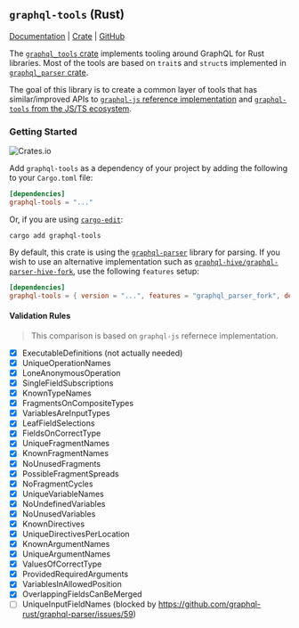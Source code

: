 ## `graphql-tools` (Rust)

[Documentation](https://docs.rs/graphql-tools) | [Crate](https://crates.io/crates/graphql-tools) | [GitHub](https://github.com/dotansimha/graphql-tools-rs)

The [`graphql_tools` crate](https://crates.io/crates/graphql-tools) implements tooling around GraphQL for Rust libraries. Most of the tools are based on `trait`s and `struct`s implemented in [`graphql_parser` crate](https://crates.io/crates/graphql-parser).

The goal of this library is to create a common layer of tools that has similar/improved APIs to [`graphql-js` reference implementation](https://github.com/graphql/graphql-js) and [`graphql-tools` from the JS/TS ecosystem](https://github.com/ardatan/graphql-tools).

### Getting Started

![Crates.io](https://img.shields.io/crates/v/graphql-tools?label=graphql-tools%20%28crates.io%29)

Add `graphql-tools` as a dependency of your project by adding the following to your `Cargo.toml` file:

```toml
[dependencies]
graphql-tools = "..."
```

Or, if you are using [`cargo-edit`](https://github.com/killercup/cargo-edit):

```
cargo add graphql-tools
```

By default, this crate is using the [`graphql-parser`](https://github.com/graphql-rust/graphql-parser) library for parsing. If you wish to use an alternative implementation such as [`graphql-hive/graphql-parser-hive-fork`](https://github.com/graphql-hive/graphql-parser-hive-fork), use the following `features` setup:

```toml
[dependencies]
graphql-tools = { version = "...", features = "graphql_parser_fork", default-features = false }
```

#### Validation Rules

> This comparison is based on `graphql-js` refernece implementation.

- [x] ExecutableDefinitions (not actually needed)
- [x] UniqueOperationNames
- [x] LoneAnonymousOperation
- [x] SingleFieldSubscriptions
- [x] KnownTypeNames
- [x] FragmentsOnCompositeTypes
- [x] VariablesAreInputTypes
- [x] LeafFieldSelections
- [x] FieldsOnCorrectType
- [x] UniqueFragmentNames
- [x] KnownFragmentNames
- [x] NoUnusedFragments
- [x] PossibleFragmentSpreads
- [x] NoFragmentCycles
- [x] UniqueVariableNames
- [x] NoUndefinedVariables
- [x] NoUnusedVariables
- [x] KnownDirectives
- [x] UniqueDirectivesPerLocation
- [x] KnownArgumentNames
- [x] UniqueArgumentNames
- [x] ValuesOfCorrectType
- [x] ProvidedRequiredArguments
- [x] VariablesInAllowedPosition
- [x] OverlappingFieldsCanBeMerged
- [ ] UniqueInputFieldNames (blocked by https://github.com/graphql-rust/graphql-parser/issues/59)
